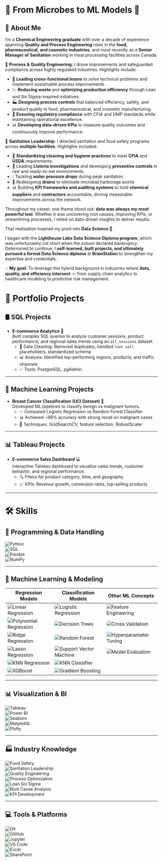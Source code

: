 # 🌟 From Microbes to ML Models 🌟  

## 👋 About Me  

I’m a **Chemical Engineering graduate** with over a decade of experience spanning **Quality and Process Engineering** roles in the **food, pharmaceutical, and cosmetic industries**, and most recently as a **Senior Manager of Sanitation** working in meat processing facilities across Canada.

🔧 **Process & Quality Engineering:** I drove improvements and safeguarded compliance across highly regulated industries. Highlights include:  
- 👥 **Leading cross-functional teams** to solve technical problems and implement sustainable process improvements.
- 📉 **Reducing waste** and **optimizing production efficiency** through Lean and Six Sigma-inspired initiatives.
- 🏭 **Designing process controls** that balanced efficiency, safety, and product quality in food, pharmaceutical, and cosmetic manufacturing.  
- 🧪 **Ensuring regulatory compliance** with CFIA and GMP standards while maintaining operational excellence. 
- 📊 **Developing data-driven KPIs** to measure quality outcomes and continuously improve performance. 

🧼 **Sanitation Leadership:** I directed sanitation and food safety programs across **multiple facilities**. Highlights included:  
- 🧴 **Standardizing cleaning and hygiene practices** to meet **CFIA** and **USDA** requirements. 
- 🦠 Leading **Listeria investigations** and developing **preventive controls** in raw and ready-to-eat environments.
- 💧 Tackling **water pressure drops** during peak sanitation.
- 🚰 Redesigning **drains** to eliminate microbial harborage points  
- 📊 Building **KPI frameworks and auditing systems** to hold **chemical suppliers** and **contractors** accountable, driving measurable improvements across the network. 

Throughout my career, one theme stood out: **data was always my most powerful tool**. Whether it was uncovering root causes, improving KPIs, or streamlining processes, I relied on data-driven insights to deliver results.  

That realization inspired my pivot into **Data Science 🚀**.  

I began with the **Lighthouse Labs Data Science Diploma program**, which was unfortunately cut short when the school declared bankruptcy. Determined to continue, I **self-learned, built projects, and ultimately pursued a formal Data Science diploma** at **BrainStation** to strengthen my expertise and credentials.  

💡 **My goal:** To leverage this hybrid background in industries where **data, quality, and efficiency intersect** — from supply chain analytics to healthcare modeling to predictive risk management.  

# 📂 Portfolio Projects  

## 🛢️ SQL Projects  
- **E-commerce Analytics** 🛒  
  Built complex SQL queries to analyze customer sessions, product performance, and regional sales trends using an `all_sessions` dataset.  
  - 🧹 Data Cleaning: Removed duplicates, handled `(not set)` placeholders, standardized schema  
  - 📊 Analysis: Identified top-performing regions, products, and traffic channels  
  - ✅ Tools: PostgreSQL, pgAdmin  

---

## 🤖 Machine Learning Projects  

- **Breast Cancer Classification (UCI Dataset)** 🧬  
  Developed ML pipelines to classify benign vs malignant tumors.  
  - ✅ Compared Logistic Regression vs Random Forest Classifier  
  - 📊 Achieved ~98% accuracy with strong recall on malignant cases  
  - 🧪 Techniques: GridSearchCV, feature selection, RobustScaler  

---

## 📊 Tableau Projects  
- **E-commerce Sales Dashboard** 💻  
  Interactive Tableau dashboard to visualize sales trends, customer behavior, and regional performance.  
  - 🔍 Filters for product category, time, and geography  
  - 📈 KPIs: Revenue growth, conversion rates, top-selling products  

---
# 🛠️ Skills  

## 🔢 Programming & Data Handling  
![Python](https://img.shields.io/badge/Python-3776AB?logo=python&logoColor=white)  
![SQL](https://img.shields.io/badge/SQL-4479A1?logo=postgresql&logoColor=white)  
![Pandas](https://img.shields.io/badge/Pandas-150458?logo=pandas&logoColor=white)  
![NumPy](https://img.shields.io/badge/NumPy-013243?logo=numpy&logoColor=white)  

---

## 🤖 Machine Learning & Modeling  

| **Regression Models**               | **Classification Models**        | **Other ML Concepts** |
|-------------------------------------|----------------------------------|------------------------|
| ![Linear Regression](https://img.shields.io/badge/Linear%20Regression-blue) | ![Logistic Regression](https://img.shields.io/badge/Logistic%20Regression-blue) | ![Feature Engineering](https://img.shields.io/badge/Feature%20Engineering-purple) |
| ![Polynomial Regression](https://img.shields.io/badge/Polynomial%20Regression-lightblue) | ![Decision Trees](https://img.shields.io/badge/Decision%20Trees-green) | ![Cross Validation](https://img.shields.io/badge/Cross%20Validation-teal) |
| ![Ridge Regression](https://img.shields.io/badge/Ridge%20Regression-darkblue) | ![Random Forest](https://img.shields.io/badge/Random%20Forest-228B22) | ![Hyperparameter Tuning](https://img.shields.io/badge/Hyperparameter%20Tuning-orange) |
| ![Lasso Regression](https://img.shields.io/badge/Lasso%20Regression-blueviolet) | ![Support Vector Machine](https://img.shields.io/badge/SVM-yellow) | ![Model Evaluation](https://img.shields.io/badge/Model%20Evaluation-grey) |
| ![KNN Regression](https://img.shields.io/badge/KNN%20Regression-cyan) | ![KNN Classifier](https://img.shields.io/badge/KNN%20Classifier-cadetblue) |                        |
| ![XGBoost](https://img.shields.io/badge/XGBoost-FF6600?logo=xgboost&logoColor=white) | ![Gradient Boosting](https://img.shields.io/badge/Gradient%20Boosting-gold) |                        |

---

## 📊 Visualization & BI  
![Tableau](https://img.shields.io/badge/Tableau-E97627?logo=tableau&logoColor=white)  
![Power BI](https://img.shields.io/badge/Power%20BI-F2C811?logo=powerbi&logoColor=black)  
![Seaborn](https://img.shields.io/badge/Seaborn-2E6E8E)  
![Matplotlib](https://img.shields.io/badge/Matplotlib-004C99)  
![Plotly](https://img.shields.io/badge/Plotly-3F4F75?logo=plotly&logoColor=white)  

---

## 🏭 Industry Knowledge  
![Food Safety](https://img.shields.io/badge/Food%20Safety-critical)  
![Sanitation Leadership](https://img.shields.io/badge/Sanitation%20Leadership-important)  
![Quality Engineering](https://img.shields.io/badge/Quality%20Engineering-lightgrey)  
![Process Optimization](https://img.shields.io/badge/Process%20Optimization-yellowgreen)  
![Lean Six Sigma](https://img.shields.io/badge/Lean%20Six%20Sigma-success)  
![Root Cause Analysis](https://img.shields.io/badge/Root%20Cause%20Analysis-orange)  
![KPI Development](https://img.shields.io/badge/KPI%20Development-blueviolet)  

---

## 💻 Tools & Platforms  
![Git](https://img.shields.io/badge/Git-F05032?logo=git&logoColor=white)  
![GitHub](https://img.shields.io/badge/GitHub-181717?logo=github&logoColor=white)  
![Jupyter](https://img.shields.io/badge/Jupyter-F37626?logo=jupyter&logoColor=white)  
![VS Code](https://img.shields.io/badge/VS%20Code-007ACC?logo=visualstudiocode&logoColor=white)  
![Excel](https://img.shields.io/badge/Excel-217346?logo=microsoft-excel&logoColor=white)  
![SharePoint](https://img.shields.io/badge/SharePoint-0078D4?logo=microsoft-sharepoint&logoColor=white)  


